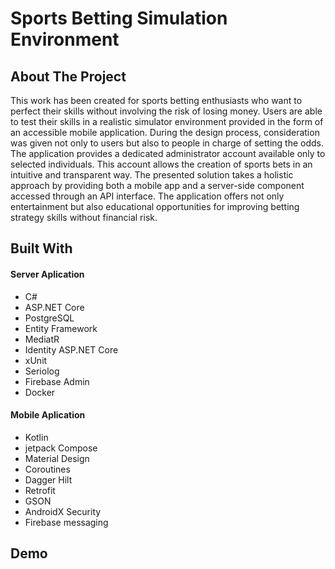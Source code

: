 # Sports Betting Simulation Environment
## About The Project
This work has been created for sports betting enthusiasts who want to perfect their skills without involving the risk of losing money. Users are able to test their skills in a realistic simulator environment provided in the form of an accessible mobile application. During the design process, consideration was given not only to users but also to people in charge of setting the odds. The application provides a dedicated administrator account available only to selected individuals. This account allows the creation of sports bets in an intuitive and transparent way. The presented solution takes a holistic approach by providing both a mobile app and a server-side component accessed through an API interface. The application offers not only entertainment but also educational opportunities for improving betting strategy skills without financial risk.

## Built With
#### Server Aplication
<ul>
  <li>C#</li>
  <li>ASP.NET Core</li>
  <li>PostgreSQL</li>
  <li>Entity Framework</li>
  <li>MediatR</li>
  <li>Identity ASP.NET Core</li>
  <li>xUnit</li>
  <li>Seriolog</li>
  <li>Firebase Admin</li>
  <li>Docker</li>
</ul>

#### Mobile Aplication
<ul>
  <li>Kotlin</li>
  <li>jetpack Compose</li>
  <li>Material Design</li>
  <li>Coroutines</li>
  <li>Dagger Hilt</li>
  <li>Retrofit</li>
  <li>GSON</li>
  <li>AndroidX Security</li>
  <li>Firebase messaging</li>
</ul>

## Demo

